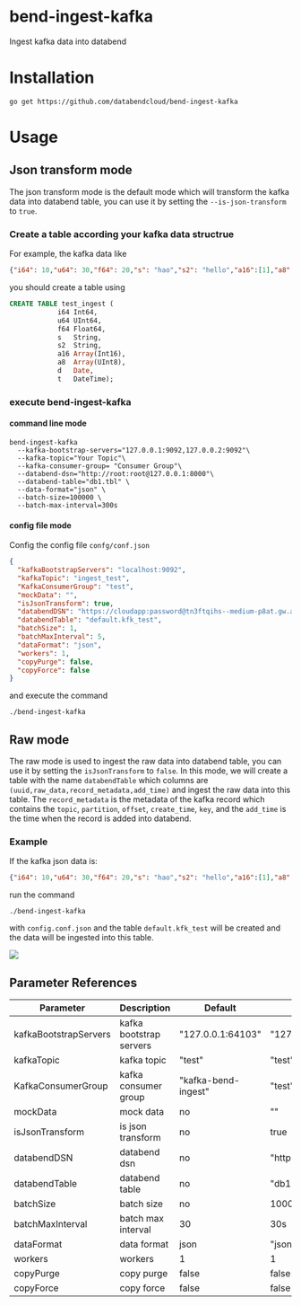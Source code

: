 # bend-ingest-kafka

Ingest kafka data into databend

# Installation

```shell
go get https://github.com/databendcloud/bend-ingest-kafka
```

# Usage

## Json transform mode

The json transform mode is the default mode which will transform the kafka data into databend table, you can use it by setting the `--is-json-transform` to `true`.
### Create a table according your kafka data structrue
For example, the kafka data like 

```json
{"i64": 10,"u64": 30,"f64": 20,"s": "hao","s2": "hello","a16":[1],"a8":[2],"d": "2011-03-06","t": "2016-04-04 11:30:00"}
```

you should create a table using 

``` SQL
CREATE TABLE test_ingest (
			i64 Int64,
			u64 UInt64,
			f64 Float64,
			s   String,
			s2  String,
			a16 Array(Int16),
			a8  Array(UInt8),
			d   Date,
			t   DateTime);
```
      
### execute bend-ingest-kafka

#### command line mode
```shell
bend-ingest-kafka
  --kafka-bootstrap-servers="127.0.0.1:9092,127.0.0.2:9092"\
  --kafka-topic="Your Topic"\
  --kafka-consumer-group= "Consumer Group"\
  --databend-dsn="http://root:root@127.0.0.1:8000"\
  --databend-table="db1.tbl" \
  --data-format="json" \
  --batch-size=100000 \
  --batch-max-interval=300s
```

#### config file mode
Config the config file `confg/conf.json`
```json
{
  "kafkaBootstrapServers": "localhost:9092",
  "kafkaTopic": "ingest_test",
  "KafkaConsumerGroup": "test",
  "mockData": "",
  "isJsonTransform": true,
  "databendDSN": "https://cloudapp:password@tn3ftqihs--medium-p8at.gw.aws-us-east-2.default.databend.com:443",
  "databendTable": "default.kfk_test",
  "batchSize": 1,
  "batchMaxInterval": 5,
  "dataFormat": "json",
  "workers": 1,
  "copyPurge": false,
  "copyForce": false
}
```

and execute the command
```shell
./bend-ingest-kafka 
```

## Raw mode
The raw mode is used to ingest the raw data into databend table, you can use it by setting the `isJsonTransform` to `false`.
In this mode, we will create a table with the name `databendTable` which columns are `(uuid,raw_data,record_metadata,add_time)` and ingest the raw data into this table.
The `record_metadata` is the metadata of the kafka record which contains the `topic`, `partition`, `offset`, `create_time`, `key`, and the `add_time` is the time when the record is added into databend.

### Example
If the kafka json data is:
```json
{"i64": 10,"u64": 30,"f64": 20,"s": "hao","s2": "hello","a16":[1],"a8":[2],"d": "2011-03-06","t": "2016-04-04 11:30:00"}
```
run the command
```shell
./bend-ingest-kafka 
```

with `config.conf.json` and the table `default.kfk_test` will be created and the data will be ingested into this table.

![](https://files.mdnice.com/user/4760/2e8b0267-5694-43b5-9992-316280b4594f.png)


## Parameter References
| Parameter             | Description             | Default             | example                         |
| --------------------- | ----------------------- | ------------------- |---------------------------------|
| kafkaBootstrapServers | kafka bootstrap servers | "127.0.0.1:64103"   | "127.0.0.1:9092,127.0.0.2:9092" |
| kafkaTopic            | kafka topic             | "test"              | "test"                          |
| KafkaConsumerGroup    | kafka consumer group    | "kafka-bend-ingest" | "test"                          |
| mockData              | mock data               | no                  | ""                              |
| isJsonTransform       | is json transform       | no                  | true                            |
| databendDSN           | databend dsn            | no                  | "http://localhost:8000"         |
| databendTable         | databend table          | no                  | "db1.tbl"                       |
| batchSize             | batch size              | no                  | 1000                            |
| batchMaxInterval      | batch max interval      | 30                  | 30s                             |
| dataFormat            | data format             | json                | "json"                          |
| workers               | workers                 | 1                   | 1                               |
| copyPurge             | copy purge              | false               | false                           |
| copyForce             | copy force              | false               | false                           |


